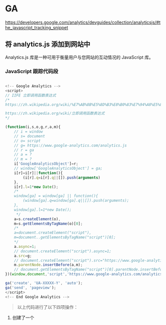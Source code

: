 # GA


https://developers.google.com/analytics/devguides/collection/analyticsjs/#the_javascript_tracking_snippet

## 将 analytics.js 添加到网站中

Analytics.js 库是一种可用于衡量用户与您网站的互动情况的 JavaScript 库。

### JavaScript 跟踪代码段



```js

<!-- Google Analytics -->
<script>
// IIFE 立即调用函数表达式
/* 
https://zh.wikipedia.org/wiki/%E7%AB%8B%E5%8D%B3%E8%B0%83%E7%94%A8%E5%87%BD%E6%95%B0%E8%A1%A8%E8%BE%BE%E5%BC%8F

https://zh.wikipedia.org/wiki/立即调用函数表达式
*/

(function(i,s,o,g,r,a,m){
    // i = window
    // s= document
    // o= script
    // g= https://www.google-analytics.com/analytics.js
    // r = ga
    // a = ?
    // m = ?
    i['GoogleAnalyticsObject']=r;
    // window['GoogleAnalyticsObject'] = ga;
    i[r]=i[r]||function(){
        (i[r].q=i[r].q||[]).push(arguments)
    },
    i[r].l=1*new Date();
    /*
    window[ga] = window[ga] || function(){
        (window[ga].q=window[ga].q||[]).push(arguments);
    },
    window[ga].l=1*new Date();
     */
    a=s.createElement(o),
    m=s.getElementsByTagName(o)[0];
    /*
    a=document.createElement("script"),
    m=document..getElementsByTagName("script")[0];
    */
    a.async=1;
    // document.createElement("script").async=1;
    a.src=g;
    // document.createElement("script").src="https://www.google-analytics.com/analytics.js";
    m.parentNode.insertBefore(a,m);
    // document.getElementsByTagName("script")[0].parentNode.insertBefore(a,m);;
})(window,document,'script','https://www.google-analytics.com/analytics.js','ga');

ga('create', 'UA-XXXXX-Y', 'auto');
ga('send', 'pageview');
</script>
<!-- End Google Analytics -->

```

> 以上代码进行了以下四项操作：

1. 创建了一个 <script> 元素，并开始从 https://www.google-analytics.com/analytics.js 异步下载 analytics.js JavaScript 库。

2. 初始化了一个全局函数 ga（也称为 ga() 命令队列），您可以通过该函数来安排要在 analytics.js 库加载完毕可供使用时执行的命令。

3. 在 ga() 命令队列中添加一条命令，为通过 'UA-XXXXX-Y' 参数指定的媒体资源创建一个新的跟踪器对象。

4. 在 ga() 命令队列中添加另一条命令，为当前页面向 Google Analytics（分析）发送网页浏览数据。

自定义实现时可能需要修改 JavaScript 跟踪代码段的最后两行（create 和 send 命令）或添加更多代码来跟踪更多互动。
但不应该更改加载 analytics.js 库或初始化 ga() 命令队列函数的代码。


## 备用异步跟踪代码段

虽然上述 JavaScript 跟踪代码段可以确保该脚本在所有浏览器中加载和异步执行，但不足之处是不能让新型浏览器预加载该脚本。

```js
<!-- Google Analytics -->
<script>
    window.ga=window.ga||function(){
        (ga.q=ga.q||[]).push(arguments)
    };
    ga.l=+new Date;
    ga('create', 'UA-XXXXX-Y', 'auto');
    ga('send', 'pageview');
</script>

<script async src='https://www.google-analytics.com/analytics.js'></script>
<!-- End Google Analytics -->

```


### 跟踪代码段可以捕获哪些数据？

当您在网站中添加了上述任何一种跟踪代码段之后，就会针对用户访问的每个页面发送网页浏览数据。

Google Analytics（分析）通过处理此数据可以推导出大量信息，其中包括：

+ 用户总共在您网站上停留了多少时间。

+ 用户在每个网页上停留的时间以及用户查看这些网页的次序。

+ 用户点击了哪些内部链接（根据下一个网页浏览的网址得到）。

此外，IP 地址、用户代理字符串以及 analytics.js 在创建新跟踪器时查看的初始网页可用于确定以下这类信息：

+ 用户的地理位置。

+ 用户使用的浏览器和操作系统。

+ 屏幕尺寸以及是否安装了 Flash 或 Java。

+ 引荐网站。



## analytics.js 的工作原理 


https://developers.google.com/analytics/devguides/collection/analyticsjs/how-analyticsjs-works


您需要使用 analytics.js 进行的所有跟踪几乎都可以使用 ga() 命令队列完成。
本指南介绍什么是命令队列、其工作原理以及如何执行命令来跟踪用户互动。


ga 命令队列

JavaScript 跟踪代码段定义了一个称为“命令队列”的全局函数 ga。之所以称其为命令队列，是因为该函数不会立即执行其中的命令，而是将这些命令加入到队列中，将这些命令的执行被延迟 analytics.js 库加载完成后进行。

在 JavaScript 中，函数也是对象，这意味着函数中也可以包含属性。跟踪代码段在 ga 函数对象上定义了一个值为空数据的 q 属性。在 analytics.js 库尚未加载完成之前，调用 ga() 函数会将传递给 ga() 函数的参数列表附加到 q 数组的尾部。

例如，如果您运行跟踪代码段并立即将 ga.q 中的内容写入控制台日志，就会看到一个数组，其中有两个元素，分别包含已传递给 ga() 函数的两组参数：

```js
    console.log(ga.q);

    // Outputs the following:
    // [
    //   ['create', 'UA-XXXXX-Y', 'auto'],
    //   ['send', 'pageview']
    // ]

```
analytics.js 加载完成后，会立即查看 ga.q 数组的内容并依次执行每条命令。然后，ga() 函数将被重新定义以立即执行之后的调用。

在这种模式下，开发者在使用 ga() 命令队列时无需担心 analytics.js 库是否已完成加载。该模式提供了一种类似于同步代码的简单接口，规避了异步代码的诸多复杂性。




将命令添加到队列

对 ga() 命令队列的所有调用都使用同一个签名。第一个参数，“命令”，是一个标识特定 analytics.js 方法的字符串。其他参数是要传递给该方法的参数。

特定命令所使用的方法可以是全局方法（例如 ga 对象的 create 方法），也可以是跟踪对象的实例方法（例如 send）。如果 ga() 命令队列收到一条它无法识别的命令，会直接将其忽略，因此，在调用 ga() 函数时请仔细慎重，因为这些调用几乎不可能报错。

要查看可通过命令队列执行的所有命令的详尽列表，请参阅 ga() 命令队列参考。

命令参数

大多数 analytics.js 命令（及其相应方法）都接受多种不同格式的参数。这是为了便于向特定方法传递常用字段。

以下面的 JavaScript 跟踪代码段中的两条命令为例：

```js
    ga('create', 'UA-XXXXX-Y', 'auto');
    ga('send', 'pageview');

```
在第一条命令中，create 接受了通过第二个、第三个和第四个可选参数指定的相应 trackingId、cookieDomain 和 name 字段。send 命令接受通过第二个可选参数指定的 hitType。

所有命令均接受普遍适用的 fieldsObject 参数，该这种参数可用于指定任何字段。例如，可将上述跟踪代码段中的两条命令改写为：

```js
    ga('create', {
        trackingId: 'UA-XXXXX-Y',
        cookieDomain: 'auto'
    });
    ga('send', {
        hitType: 'pageview'
    });

```
要查看每个命令所允许的可选参数的详尽列表，请参阅 ga() 命令队列参考。






